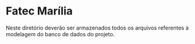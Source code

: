 # Fatec Marília

Neste diretório deverão ser armazenados todos os arquivos referentes à modelagem do banco de dados do projeto.
